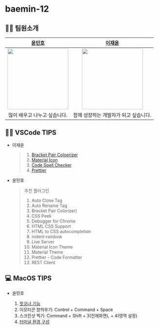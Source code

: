 # baemin-12

## 🧑‍💻 팀원소개

|                      [윤민호](https://github.com/cothis)                      |               [이재윤](https://github.com/ag502)                |
| :---------------------------------------------------------------------------: | :-------------------------------------------------------------: |
| <img src="https://ca.slack-edge.com/T01B3TZ421W-U026V1NSN14-d46d6b599ab7-512" style="width:200px" /> | <img src="https://avatars.githubusercontent.com/u/35404137?v=4" style="width:200px"> |
|                         많이 배우고 나누고 싶습니다.                          |              함께 성장하는 개발자가 되고 싶습니다.              |

## 🧑‍💻 VSCode TIPS

- 이재윤
  
  >1. [Bracket Pair Coloerizer](https://marketplace.visualstudio.com/items?itemName=CoenraadS.>bracket-pair-colorizer)
  >2. [Material Icon](https://marketplace.visualstudio.com/items?itemName=PKief.material-icon-theme)
  >3. [Code Spell Checker](https://marketplace.visualstudio.com/items?itemName=streetsidesoftware.code-spell-checker)
  >4. [Prettier](https://marketplace.visualstudio.com/items?itemName=esbenp.prettier-vscode)

- 윤민호

  > 추천 플러그인
  >
  > 1. Auto Close Tag
  > 2. Auto Rename Tag
  > 3. Bracket Pair Colorizer)
  > 4. CSS Peek
  > 5. Debugger for Chrome
  > 6. HTML CSS Support
  > 7. HTML to CSS autocompletion
  > 8. indent-rainbow
  > 9. Live Server
  > 10. Material Icon Theme
  > 11. Material Theme
  > 12. Prettier - Code Formatter
  > 13. REST Client

## 💻 MacOS TIPS

- 윤민호

  1. [핫코너 기능](https://m.post.naver.com/viewer/postView.nhn?volumeNo=6368970&memberNo=1834)
  2. 이모티콘 창띄우기: Control + Command + Space
  3. 스크린샷 찍기: Command + Shift + 3(전체화면), + 4(영역 설정)
  4. [터미널 환경 구성](https://velog.io/@tami/%EA%B0%9C%EB%B0%9C-%EC%9E%85%EB%AC%B8%EC%9E%90%EB%A5%BC-%EC%9C%84%ED%95%9C-%EB%A7%A5-Mac-iTerm2%EC%99%80-Oh-my-zsh-%EC%84%A4%EC%B9%98)
